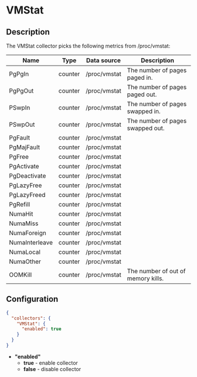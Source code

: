 # VMStat
## Description
The VMStat collector picks the following metrics from /proc/vmstat:

| Name           | Type    | Data source  | Description                        |
|----------------|---------|--------------|------------------------------------|
| PgPgIn         | counter | /proc/vmstat | The number of pages paged in.      |
| PgPgOut        | counter | /proc/vmstat | The number of pages paged out.     |
| PSwpIn         | counter | /proc/vmstat | The number of pages swapped in.    |
| PSwpOut        | counter | /proc/vmstat | The number of pages swapped out.   |
| PgFault        | counter | /proc/vmstat |                                    |
| PgMajFault     | counter | /proc/vmstat |                                    |
| PgFree         | counter | /proc/vmstat |                                    |
| PgActivate     | counter | /proc/vmstat |                                    |
| PgDeactivate   | counter | /proc/vmstat |                                    |
| PgLazyFree     | counter | /proc/vmstat |                                    |
| PgLazyFreed    | counter | /proc/vmstat |                                    |
| PgRefill       | counter | /proc/vmstat |                                    |
| NumaHit        | counter | /proc/vmstat |                                    |
| NumaMiss       | counter | /proc/vmstat |                                    |
| NumaForeign    | counter | /proc/vmstat |                                    |
| NumaInterleave | counter | /proc/vmstat |                                    |
| NumaLocal      | counter | /proc/vmstat |                                    |
| NumaOther      | counter | /proc/vmstat |                                    |
| OOMKill        | counter | /proc/vmstat | The number of out of memory kills. |

## Configuration
```json
{
  "collectors": {
    "VMStat": {
      "enabled": true
    }
  }
}
```
* **"enabled"**
    * **true** - enable collector
    * **false** - disable collector